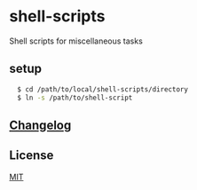 # shell-scripts

Shell scripts for miscellaneous tasks

## setup

``` bash
  $ cd /path/to/local/shell-scripts/directory
  $ ln -s /path/to/shell-script
```

## [Changelog][changelog-url]

## License
[MIT][license-url]


[changelog-url]: CHANGELOG.md
[license-url]: LICENSE

